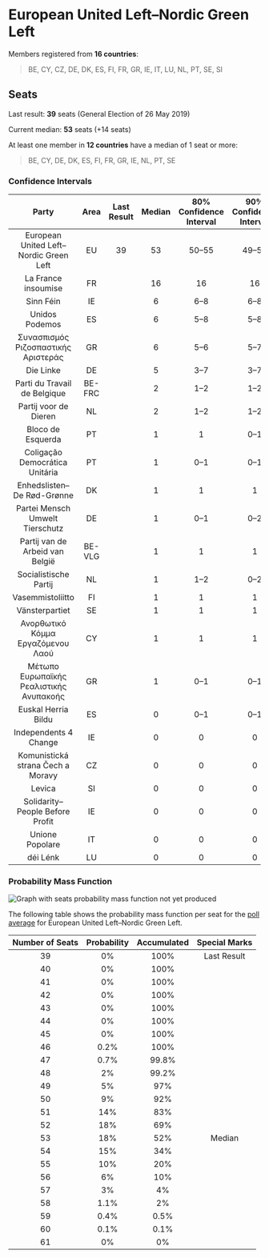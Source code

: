 # European United Left–Nordic Green Left

Members registered from **16 countries**:

> BE, CY, CZ, DE, DK, ES, FI, FR, GR, IE, IT, LU, NL, PT, SE, SI

## Seats

Last result: **39** seats (General Election of 26 May 2019)

Current median: **53** seats (+14 seats)

At least one member in **12 countries** have a median of 1 seat or more:

> BE, CY, DE, DK, ES, FI, FR, GR, IE, NL, PT, SE

### Confidence Intervals

| Party | Area | Last Result | Median | 80% Confidence Interval | 90% Confidence Interval | 95% Confidence Interval | 99% Confidence Interval |
|:-----:|:----:|:-----------:|:------:|:-----------------------:|:-----------------------:|:-----------------------:|:-----------------------:|
| European United Left–Nordic Green Left | EU | 39 | 53 | 50–55 | 49–56 | 48–57 | 47–59 |
| La France insoumise | FR | | 16 | 16 | 16 | 16 | 16 |
| Sinn Féin | IE | | 6 | 6–8 | 6–8 | 6–8 | 6–8 |
| Unidos Podemos | ES | | 6 | 5–8 | 5–8 | 4–8 | 4–9 |
| Συνασπισμός Ριζοσπαστικής Αριστεράς | GR | | 6 | 5–6 | 5–7 | 5–7 | 5–7 |
| Die Linke | DE | | 5 | 3–7 | 3–7 | 2–8 | 2–8 |
| Parti du Travail de Belgique | BE-FRC | | 2 | 1–2 | 1–2 | 1–2 | 1–2 |
| Partij voor de Dieren | NL | | 2 | 1–2 | 1–2 | 1–2 | 1–3 |
| Bloco de Esquerda | PT | | 1 | 1 | 0–1 | 0–1 | 0–2 |
| Coligação Democrática Unitária | PT | | 1 | 0–1 | 0–1 | 0–1 | 0–1 |
| Enhedslisten–De Rød-Grønne | DK | | 1 | 1 | 1 | 1 | 1 |
| Partei Mensch Umwelt Tierschutz | DE | | 1 | 0–1 | 0–2 | 0–2 | 0–2 |
| Partij van de Arbeid van België | BE-VLG | | 1 | 1 | 1 | 1 | 1 |
| Socialistische Partij | NL | | 1 | 1–2 | 0–2 | 0–2 | 0–2 |
| Vasemmistoliitto | FI | | 1 | 1 | 1 | 1 | 1 |
| Vänsterpartiet | SE | | 1 | 1 | 1 | 1 | 1 |
| Ανορθωτικό Κόμμα Εργαζόμενου Λαού | CY | | 1 | 1 | 1 | 1 | 1 |
| Μέτωπο Ευρωπαϊκής Ρεαλιστικής Ανυπακοής | GR | | 1 | 0–1 | 0–1 | 0–1 | 0–1 |
| Euskal Herria Bildu | ES | | 0 | 0–1 | 0–1 | 0–1 | 0–1 |
| Independents 4 Change | IE | | 0 | 0 | 0 | 0 | 0 |
| Komunistická strana Čech a Moravy | CZ | | 0 | 0 | 0 | 0 | 0 |
| Levica | SI | | 0 | 0 | 0 | 0 | 0 |
| Solidarity–People Before Profit | IE | | 0 | 0 | 0 | 0 | 0 |
| Unione Popolare | IT | | 0 | 0 | 0 | 0 | 0 |
| déi Lénk | LU | | 0 | 0 | 0 | 0 | 0 |

### Probability Mass Function

![Graph with seats probability mass function not yet produced](average-2022-09-30-seats-pmf-europeanunitedleft–nordicgreenleft.png "Seats Probability Mass Function")

The following table shows the probability mass function per seat for the [poll average](average-2022-09-30.html) for European United Left–Nordic Green Left.

| Number of Seats | Probability | Accumulated | Special Marks |
|:---------------:|:-----------:|:-----------:|:-------------:|
| 39 | 0% | 100% | Last Result |
| 40 | 0% | 100% |  |
| 41 | 0% | 100% |  |
| 42 | 0% | 100% |  |
| 43 | 0% | 100% |  |
| 44 | 0% | 100% |  |
| 45 | 0% | 100% |  |
| 46 | 0.2% | 100% |  |
| 47 | 0.7% | 99.8% |  |
| 48 | 2% | 99.2% |  |
| 49 | 5% | 97% |  |
| 50 | 9% | 92% |  |
| 51 | 14% | 83% |  |
| 52 | 18% | 69% |  |
| 53 | 18% | 52% | Median |
| 54 | 15% | 34% |  |
| 55 | 10% | 20% |  |
| 56 | 6% | 10% |  |
| 57 | 3% | 4% |  |
| 58 | 1.1% | 2% |  |
| 59 | 0.4% | 0.5% |  |
| 60 | 0.1% | 0.1% |  |
| 61 | 0% | 0% |  |


